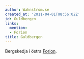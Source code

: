 ```yaml
---
author: Wahnstrom.se
created_at: '2011-04-01T08:56:02Z'
id: Guldbergen
links:
  mention:
  - Forion
title: Guldbergen
---
```


Bergskedja i östra [Forion].

  [Forion]: Forion